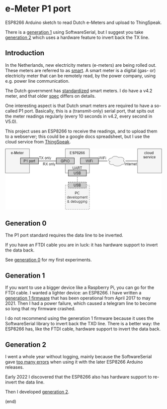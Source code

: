 # e-Meter P1 port

ESP8266 Arduino sketch to read Dutch e-Meters and upload to ThingSpeak.

There is a [generation 1](gen1) using SoftwareSerial, but I suggest you take [generation 2](gen2) which uses
a hardware feature to invert back the TX line.


## Introduction

In the Netherlands, new electricity meters (e-meters) are being rolled out. These meters are referred to
as [smart](https://nl.wikipedia.org/wiki/Slimme_meter). A smart meter is a digital (gas- or) electricity meter
that can be remotely read, by the power company, using e.g. power line communication. 

The Dutch government has [standardized](https://www.netbeheernederland.nl/_upload/Files/Slimme_meter_15_a727fce1f1.pdf) smart meters. 
I do have a v4.2 meter, and that older [spec](https://www.netbeheernederland.nl/_upload/Files/Slimme_meter_15_32ffe3cc38.pdf) differs on details.

One interesting aspect is that Dutch smart meters are required to have a so-called P1 port. Basically, this is a (transmit-only)
serial port, that spits out the meter readings regularly (every 10 seconds in v4.2, every second in V5.0).

This project uses an ESP8266 to receive the readings, and to upload them to a webserver; 
this could be a google docs spreadsheet, but I use the cloud service from [ThingSpeak](https://thingspeak.com/).

![e-Meter system diagram](emeter-system.drawio.png)


## Generation 0

The P1 port standard requires the data line to be inverted. 

If you have an FTDI cable you are in luck: it has hardware support to invert the data back.

See [generation 0](gen0) for my first experiments.


## Generation 1

If you want to use a bigger device like a Raspberry Pi, you can go for the FTDI cable.
I wanted a lighter device: an ESP8266.
I have written a [generation 1 firmware](gen1) that has been operational from April 2017 to may 2021. 
Then I had a power failure, which caused a telegram line to become so long that my firmware crashed.

I do not recommend using the generation 1 firmware because it uses the SoftwareSerial library to invert back the
TXD line. There is a better way: the ESP8266 has, like the FTDI cable, hardware support to invert the data back.


## Generation 2

I went a whole year without logging, mainly because the SoftwareSerial gave [too many errors](gen1/testswser)
when using it with the later ESP8266 Arduino releases.

Early 2022 I discovered that the ESP8266 also has hardware support to re-invert the data line.

Then I developed [generation 2](gen2).

(end)

   
